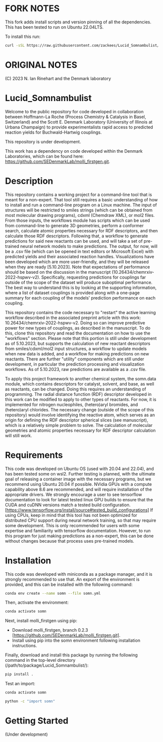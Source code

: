 
# FORK NOTES

This fork adds install scripts and version pinning of all the dependencies. This has been tested to run on Ubuntu 22.04LTS.

To install this run:

```bash
curl -sSL https://raw.githubusercontent.com/zackees/Lucid_Somnambulist/main/install.sh | bash
```


# ORIGINAL NOTES


(C) 2023 N. Ian Rinehart and the Denmark laboratory

# Lucid_Somnambulist
Welcome to the public repository for code developed in collaboration between Hoffmann-La Roche (Process Chemistry & Catalysis in Basel, Switzerland) and the Scott E. Denmark Laboratory (University of Illinois at Urbana Champaign) to provide experimentalists rapid access to predicted reaction yields for Buchwald-Hartwig couplings. 

This repository is under development.

This work has a dependency on code developed within the Denmark Laboratories, which can be found here: https://github.com/SEDenmarkLab/molli_firstgen.git. 

# Description
 This repository contains a working project for a command-line tool that is meant for a non-expert. That tool still requires a basic understanding of how to install and run a command-line program on a Linux machine. The input of structures will be restricted to smiles strings (which can be obtained from most molecular drawing programs), cdxml (Chemdraw XML), or mol2 files. From those inputs, the workflows module has scripts which can be used from command-line to generate 3D geometries, perform a conformer search, calculate atomic properties necessary for RDF descriptors, and then calculate those RDF descriptors. Following that, a workflow to generate predictions for said new reactants can be used, and will take a set of pre-trained neural network models to make predictions. 
 The output, for now, will be a .csv file (which can be opened in text editors or Microsoft Excel) with predicted yields and their associated reaction handles. Visualizations have been developed which are more user-friendly, and they will be released when they are ready [5.10.2023]. Note that expectations of performance should be based on the discussion in the manuscript (10.26434/chemrxiv-2022-hspwv-v2). Specifically, requesting predictions for couplings far outside of the scope of the dataset will produce suboptimal performance. The best way to understand this is by looking at the supporting information, where a list of dataset couplings is provided along with a one-page summary for each coupling of the models’ prediction performance on each coupling.
 
 This repository contains the code necessary to "restart" the active learning workflow described in the associated preprint article with this work: 10.26434/chemrxiv-2022-hspwv-v2. Doing so can improve predictive power for new types of couplings, as described in the manuscript. To do this, clone this repository and read the documentation on how to use the "workflows" section. Please note that this portion is still under development as of 5.10.2023, but supports the calculation of new reactant descriptors from smiles/cdxml/mol2 input structures, a workflow to update models when new data is added, and a workflow for making predictions on new reactants. There are further "utility" components which are still under development, in particular the prediction processing and visualization workflows. As of 5.10.2023, raw predictions are available as a .csv file. 
 
  To apply this project framework to another chemical system, the somn.data module, which contains descriptors for catalyst, solvent, and base, as well as reactants, can be changed. Doing this requires an understanding of programming. The radial distance function (RDF) descriptor developed in this work can be modified to apply to other types of reactants. For now, it is implemented for nitrogen nucleophiles, (hetero)aryl bromides, and (hetero)aryl chlorides. The necessary change (outside of the scope of this repository) would involve identifying the reactive atom, which serves as an origin for defining the RDF descriptor spherical slices (see manuscript), which is a relatively simple problem to solve. The calculation of molecular geometries and atomic properties necessary for RDF descriptor calculation will still work. 
  
# Requirements
  This code was developed on Ubuntu OS (used with 20.04 and 22.04), and has been tested some on wsl2. Further testing is planned, with the ultimate goal of releasing a container image with the necessary programs, but we recommend using Ubuntu 20.04 if possible. 
  NVidia GPUs with a compute capability above 8.6 are recommended, and will require installation of the appropriate drivers. We strongly encourage a user to see tensorflow documentation to look for latest tested linux GPU builds to ensure that the CUDA and cuDNN versions match a tested build configuration. [https://www.tensorflow.org/install/source#tested_build_configurations]
  If using CPUs, keep in mind that this tool has not been optimized for distributed CPU support during neural network training, so that may require some development. This is only recommended for users with some expertise and familiarity with tensorflow documentation. However, to run this program for just making predictions as a non-expert, this can be done without changes because that process uses pre-trained models. 
  
# Installation

This code was developed with miniconda as a package manager, and it is strongly recommended to use that. An export of the environment is provided, and this can be installed with the following command:
  
 ```bash
 conda env create --name somn --file somn.yml
 ```

Then, activate the environment:

```bash
conda activate somn
```

 Next, install molli_firstgen using pip:

- Download molli_firstgen, branch 0.2.3 [https://github.com/SEDenmarkLab/molli_firstgen.git].
- Install using pip into the somn environment following installation instructions.

Finally, download and install this package by running the following command in the top-level directory (/path/to/package/Lucid_Somnambulist/):
 
 ```bash
 pip install .
 ```
 
 Test an import:
 
  ```bash
 conda activate somn
 
 python -c "import somn"
 ```
  
 # Getting Started
 (Under development)
  
